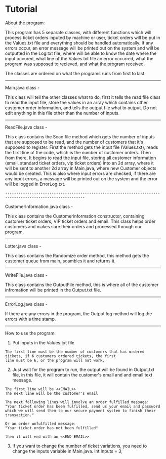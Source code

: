 # Tutorial
About the program:

This program has 5 separate classes, with different functions which will process ticket orders inputed by machine or user, ticket orders will be put in
the Values.txt file and everything should be handled automatically. If any errors occur, an error message will be printed out on the system and will
be outputted in the Log.txt file, where will be able to know the date where the input occured, what line of the Values.txt file an error occurred, what the
program was supposed to recieved, and what the program received.

The classes are ordered on what the programs runs from first to last.

  ----------------------------------------------------------------------------------------------------------

Main.java class - 

  This class will tell the other classes what to do, first it tells the read file class to read the input file, store the values in an array
  which contains other customer order information, and tells the output file what to output. 
  Do not edit anything in this file other than the number of inputs.

  ----------------------------------------------------------------------------------------------------------

ReadFile.java class - 

  This class contains the Scan file method which gets the number of inputs that are supposed to be read, 
  and the number of customers that it's supposed to register. 
  First the method gets the input file (Values.txt), reads the first line of the code, which is the number of customer orders. 
  Then from there, It begins to read the input file, storing all customer information (email, standard ticket orders, vip ticket orders)
  into an 2d array, where it will be sent to another 2d array in Main.java, where new Customer objects would be created. 
  This is also where input errors are checked, if there are any input errors, a message will be printed out on the system and 
  the error will be logged in ErrorLog.txt.
  
    ----------------------------------------------------------------------------------------------------------
  
CustomerInformation.java class -

  This class contains the Customerinformation constructor, containing customer ticket orders, VIP ticket orders and email. This class
  helps order customers and makes sure their orders and processed through our program.

  ----------------------------------------------------------------------------------------------------------

Lotter.java class -

  This class contains the Randomize order method, this method gets the customer queue from main,
  scambles it and returns it.

  ----------------------------------------------------------------------------------------------------------

WriteFile.java class -

  This class contains the OutputFile method, this is where all of the customer infromation will be printed in the
  Output.txt file.
  
  ----------------------------------------------------------------------------------------------------------
  
ErrorLog.java class -

  If there are any errors in the program, the Output log method will log the errors with a time stamp.
  
  
  ----------------------------------------------------------------------------------------------------------

How to use the program:
  1. Put inputs in the Values.txt file.
  
    The first line must be the number of customers that has ordered tickets, if 6 customers ordered tickets, the first
    line must be 6, or the program will not work.
  
  2. Just wait for the program to run, the output will be found in Output.txt file, in this file,
  it will contain the customer's email and and email text message.
  
    The first line will be <<EMAIL>>
    The next line will be the customer's email
    
    The next following lines will involve an order fulfilled message:
    "Your ticket order has been fulfilled, send us your email and password which we will send them to our secure payment system to finish their transaction."
    
    Or an order unfulfilled message:
    "Your ticket order has not been fulfilled"
    
    then it will end with an <<END EMAIL>>
   
   3. If you want to change the number of ticket variations, you need to change the inputs variable in Main.java.
    int Inputs = 3;
